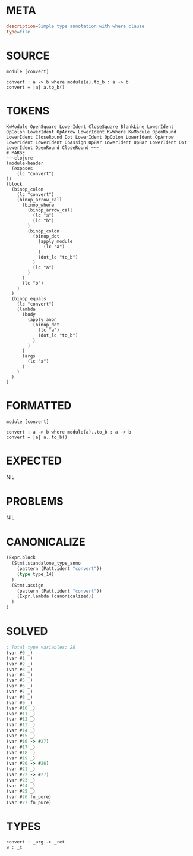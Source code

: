 # META
~~~ini
description=Simple type annotation with where clause
type=file
~~~
# SOURCE
~~~roc
module [convert]

convert : a -> b where module(a).to_b : a -> b
convert = |a| a.to_b()
~~~
# TOKENS
~~~text
KwModule OpenSquare LowerIdent CloseSquare BlankLine LowerIdent OpColon LowerIdent OpArrow LowerIdent KwWhere KwModule OpenRound LowerIdent CloseRound Dot LowerIdent OpColon LowerIdent OpArrow LowerIdent LowerIdent OpAssign OpBar LowerIdent OpBar LowerIdent Dot LowerIdent OpenRound CloseRound ~~~
# PARSE
~~~clojure
(module-header
  (exposes
    (lc "convert")
))
(block
  (binop_colon
    (lc "convert")
    (binop_arrow_call
      (binop_where
        (binop_arrow_call
          (lc "a")
          (lc "b")
        )
        (binop_colon
          (binop_dot
            (apply_module
              (lc "a")
            )
            (dot_lc "to_b")
          )
          (lc "a")
        )
      )
      (lc "b")
    )
  )
  (binop_equals
    (lc "convert")
    (lambda
      (body
        (apply_anon
          (binop_dot
            (lc "a")
            (dot_lc "to_b")
          )
        )
      )
      (args
        (lc "a")
      )
    )
  )
)
~~~
# FORMATTED
~~~roc
module [convert]

convert : a -> b where module(a)..to_b : a -> b
convert = |a| a..to_b()
~~~
# EXPECTED
NIL
# PROBLEMS
NIL
# CANONICALIZE
~~~clojure
(Expr.block
  (Stmt.standalone_type_anno
    (pattern (Patt.ident "convert"))
    (type type_14)
  )
  (Stmt.assign
    (pattern (Patt.ident "convert"))
    (Expr.lambda (canonicalized))
  )
)
~~~
# SOLVED
~~~clojure
; Total type variables: 28
(var #0 _)
(var #1 _)
(var #2 _)
(var #3 _)
(var #4 _)
(var #5 _)
(var #6 _)
(var #7 _)
(var #8 _)
(var #9 _)
(var #10 _)
(var #11 _)
(var #12 _)
(var #13 _)
(var #14 _)
(var #15 _)
(var #16 -> #27)
(var #17 _)
(var #18 _)
(var #19 _)
(var #20 -> #26)
(var #21 _)
(var #22 -> #27)
(var #23 _)
(var #24 _)
(var #25 _)
(var #26 fn_pure)
(var #27 fn_pure)
~~~
# TYPES
~~~roc
convert : _arg -> _ret
a : _c
~~~
